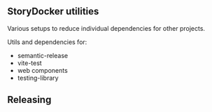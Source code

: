 StoryDocker utilities
---

Various setups to reduce individual dependencies for other projects.

Utils and dependencies for:

* semantic-release
* vite-test
* web components
* testing-library

## Releasing
